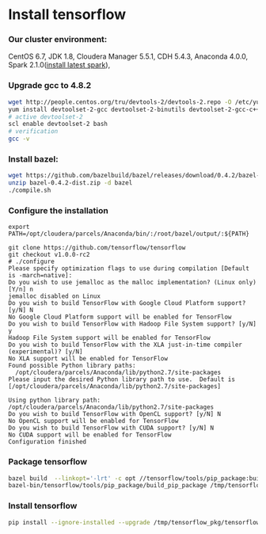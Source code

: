 # Install tensorflow

### Our cluster environment:

CentOS 6.7, JDK 1.8, Cloudera Manager 5.5.1, CDH 5.4.3, Anaconda 4.0.0, Spark 2.1.0([install latest spark](https://github.com/wangyum/cm_csds/tree/master/SPARK)),

### Upgrade gcc to 4.8.2
```bash
wget http://people.centos.org/tru/devtools-2/devtools-2.repo -O /etc/yum.repos.d/devtools-2.repo
yum install devtoolset-2-gcc devtoolset-2-binutils devtoolset-2-gcc-c++
# active devtoolset-2
scl enable devtoolset-2 bash
# verification
gcc -v
```

### Install bazel:
```bash
wget https://github.com/bazelbuild/bazel/releases/download/0.4.2/bazel-0.4.2-dist.zip
unzip bazel-0.4.2-dist.zip -d bazel
./compile.sh
```
### Configure the installation
```
export PATH=/opt/cloudera/parcels/Anaconda/bin/:/root/bazel/output/:${PATH}

git clone https://github.com/tensorflow/tensorflow
git checkout v1.0.0-rc2
# ./configure
Please specify optimization flags to use during compilation [Default is -march=native]: 
Do you wish to use jemalloc as the malloc implementation? (Linux only) [Y/n] n
jemalloc disabled on Linux
Do you wish to build TensorFlow with Google Cloud Platform support? [y/N] N
No Google Cloud Platform support will be enabled for TensorFlow
Do you wish to build TensorFlow with Hadoop File System support? [y/N] y
Hadoop File System support will be enabled for TensorFlow
Do you wish to build TensorFlow with the XLA just-in-time compiler (experimental)? [y/N] 
No XLA support will be enabled for TensorFlow
Found possible Python library paths:
  /opt/cloudera/parcels/Anaconda/lib/python2.7/site-packages
Please input the desired Python library path to use.  Default is [/opt/cloudera/parcels/Anaconda/lib/python2.7/site-packages]

Using python library path: /opt/cloudera/parcels/Anaconda/lib/python2.7/site-packages
Do you wish to build TensorFlow with OpenCL support? [y/N] N
No OpenCL support will be enabled for TensorFlow
Do you wish to build TensorFlow with CUDA support? [y/N] N
No CUDA support will be enabled for TensorFlow
Configuration finished
```

### Package tensorflow
```bash
bazel build  --linkopt='-lrt' -c opt //tensorflow/tools/pip_package:build_pip_package
bazel-bin/tensorflow/tools/pip_package/build_pip_package /tmp/tensorflow_pkg
```

### Install tensorflow
```bash
pip install --ignore-installed --upgrade /tmp/tensorflow_pkg/tensorflow-1.0.0rc2-cp27-cp27mu-linux_x86_64.whl
```
